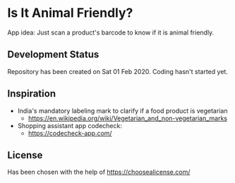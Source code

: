 # Is It Animal Friendly?
App idea: Just scan a product's barcode to know if it is animal friendly.

## Development Status
Repository has been created on Sat 01 Feb 2020. Coding hasn't started yet.

## Inspiration
- India's mandatory labeling mark to clarify if a food product is vegetarian
  - https://en.wikipedia.org/wiki/Vegetarian_and_non-vegetarian_marks
- Shopping assistant app codecheck:
  - https://codecheck-app.com/

## License
Has been chosen with the help of https://choosealicense.com/
